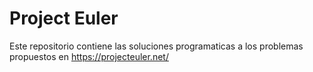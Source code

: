# Project Euler

Este repositorio contiene las soluciones programaticas 
a los problemas propuestos en https://projecteuler.net/

 

